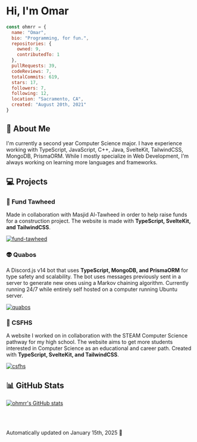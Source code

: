 # Hi, I'm Omar

```js
const ohmrr = {
  name: "Omar",
  bio: "Programming, for fun.",
  repositories: {
    owned: 9,
    contributedTo: 1
  },
  pullRequests: 39,
  codeReviews: 7,
  totalCommits: 619,
  stars: 17,
  followers: 7,
  following: 12,
  location: "Sacramento, CA",
  created: "August 20th, 2021"
}
```

## 🌃 About Me

I'm currently a second year Computer Science major. I have experience working with TypeScript, JavaScript, C++, Java, SvelteKit, TailwindCSS, MongoDB, PrismaORM. While I mostly specialize in Web Development, I'm always working on learning more languages and frameworks.

## 💻 Projects

### 🤝 Fund Tawheed

Made in collaboration with Masjid Al-Tawheed in order to help raise funds for a construction project. The website is made with **TypeScript, SvelteKit, and TailwindCSS**. 

[![fund-tawheed](https://github-readme-stats.vercel.app/api/pin/?username=ohmrr&repo=tawheed-website&show_owner=false&theme=dark)](https://github.com/ohmrr/tawheed-website)

### 👽 Quabos

A Discord.js v14 bot that uses **TypeScript, MongoDB, and PrismaORM** for type safety and scalability. The bot uses messages previously sent in a server to generate new ones using a Markov chaining algorithm. Currently running 24/7 while entirely self hosted on a computer running Ubuntu server.

[![quabos](https://github-readme-stats.vercel.app/api/pin/?username=ohmrr&repo=quabos-discord&show_owner=false&theme=dark)](https://github.com/ohmrr/quabos-discord)

### 🏫 CSFHS

A website I worked on in collaboration with the STEAM Computer Science pathway for my high school. The website aims to get more students interested in Computer Science as an educational and career path. Created with **TypeScript, SvelteKit, and TailwindCSS**.

[![csfhs](https://github-readme-stats.vercel.app/api/pin/?username=nurikimchi&repo=csfhs&show_owner=false&theme=dark)](https://github.com/nurikimchi/csfhs)

## 📊 GitHub Stats

[![ohmrr's GitHub stats](https://github-readme-stats.vercel.app/api?username=ohmrr&show_icons=true&theme=dark)](https://github.com/ohmrr)

<br />
<br />

Automatically updated on January 15th, 2025 🔮
